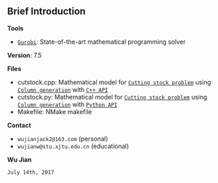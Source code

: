 ## Brief Introduction

**Tools**
- [`Gurobi`](http://www.gurobi.com): State-of-the-art mathematical programming solver

**Version**: 7.5

**Files**
- cutstock.cpp: Mathematical model for [`Cutting stock problem`](https://en.wikipedia.org/wiki/Cutting_stock_problem) using [`Column generation`](https://en.wikipedia.org/wiki/Column_generation) with [`C++ API`](http://www.gurobi.com/documentation/7.5/refman/cpp_api_overview.html#sec:C++)
- cutstock.py:  Mathematical model for [`Cutting stock problem`](https://en.wikipedia.org/wiki/Cutting_stock_problem) using [`Column generation`](https://en.wikipedia.org/wiki/Column_generation) with [`Python API`](http://www.gurobi.com/documentation/7.5/refman/py_python_api_overview.html#sec:Python)
- Makefile:     NMake makefile

**Contact**
 - `wujianjack2@163.com`      (personal)
 - `wujianw@stu.xjtu.edu.cn`  (educational)

 **Wu Jian**
 
 `July 14th, 2017`